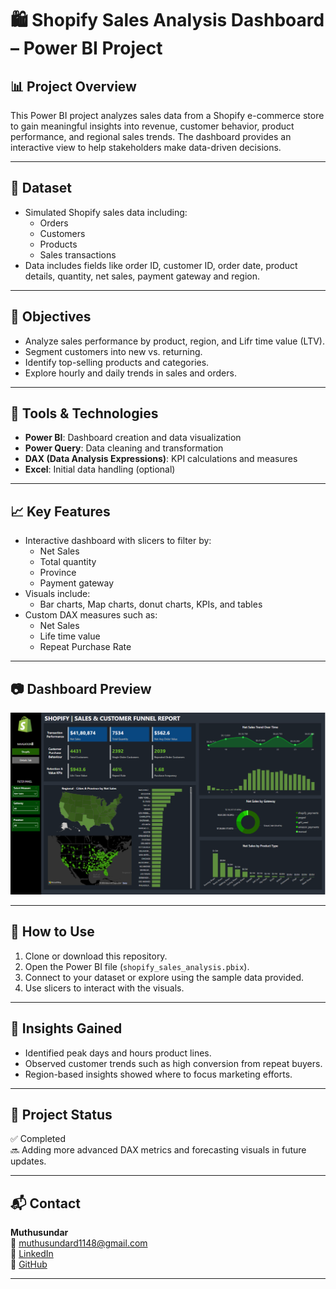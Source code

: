 # 🛍️ Shopify Sales Analysis Dashboard – Power BI Project

## 📊 Project Overview

This Power BI project analyzes sales data from a Shopify e-commerce store to gain meaningful insights into revenue, customer behavior, product performance, and regional sales trends. The dashboard provides an interactive view to help stakeholders make data-driven decisions.

---

## 📁 Dataset

- Simulated Shopify sales data including:
  - Orders
  - Customers
  - Products
  - Sales transactions
- Data includes fields like order ID, customer ID, order date, product details, quantity, net sales, payment gateway and region.

---

## 🎯 Objectives

- Analyze sales performance by product, region, and Lifr time value (LTV).
- Segment customers into new vs. returning.
- Identify top-selling products and categories.
- Explore hourly and daily trends in sales and orders.

---

## 🧰 Tools & Technologies

- **Power BI**: Dashboard creation and data visualization  
- **Power Query**: Data cleaning and transformation  
- **DAX (Data Analysis Expressions)**: KPI calculations and measures  
- **Excel**: Initial data handling (optional)  

---

## 📈 Key Features

- Interactive dashboard with slicers to filter by:
  - Net Sales
  - Total quantity
  - Province
  - Payment gateway
- Visuals include:
  - Bar charts, Map charts, donut charts, KPIs, and tables
- Custom DAX measures such as:
  - Net Sales
  - Life time value
  - Repeat Purchase Rate

---

## 📷 Dashboard Preview
 
![Dashboard Screenshot](shopify-dashboard-image.png)

---

## 🚀 How to Use

1. Clone or download this repository.
2. Open the Power BI file (`shopify_sales_analysis.pbix`).
3. Connect to your dataset or explore using the sample data provided.
4. Use slicers to interact with the visuals.

---

## 📌 Insights Gained

- Identified peak days and hours product lines.
- Observed customer trends such as high conversion from repeat buyers.
- Region-based insights showed where to focus marketing efforts.

---

## 📎 Project Status

✅ Completed  
🔜 Adding more advanced DAX metrics and forecasting visuals in future updates.

---

## 📬 Contact

**Muthusundar**  
📧 muthusundard1148@gmail.com  
🔗 [LinkedIn](https://www.linkedin.com/in/muthu-sundar-320103154)  
🔗 [GitHub](https://github.com/muthusundar48/muthusundar48)

---

